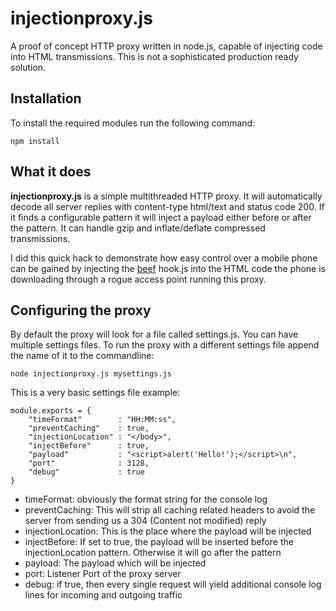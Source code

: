 # injectionproxy.js
A proof of concept HTTP proxy written in node.js, capable of injecting code into HTML transmissions. This is not a sophisticated production ready solution.

## Installation
To install the required modules run the following command:

```
npm install 
```

## What it does
__injectionproxy.js__ is a simple multithreaded HTTP proxy. It will automatically decode all server replies with content-type html/text and status code 200. If it finds a configurable pattern it will inject a payload either before or after the pattern. It can handle gzip and inflate/deflate compressed transmissions.

I did this quick hack to demonstrate how easy control over a mobile phone can be gained by injecting the [beef](http://beefproject.com/) hook.js into the HTML code the phone is downloading through a rogue access point running this proxy.


## Configuring the proxy
By default the proxy will look for a file called settings.js. You can have multiple settings files. To run the proxy with a different settings file append the name of it to the commandline:
```
node injectionproxy.js mysettings.js
```

This is a very basic settings file example:
```
module.exports = {
    "timeFormat"        : "HH:MM:ss",
    "preventCaching"    : true,
    "injectionLocation"	: "</body>",
    "injectBefore"	    : true,
    "payload"		    : "<script>alert('Hello!');</script>\n",
    "port"		        : 3128,
    "debug"		        : true
}
```
- timeFormat: obviously the format string for the console log
- preventCaching: This will strip all caching related headers to avoid the server from sending us a 304 (Content not modified) reply
- injectionLocation: This is the place where the payload will be injected
- injectBefore: If set to true, the payload will be inserted before the injectionLocation pattern. Otherwise it will go after the pattern
- payload: The payload which will be injected
- port: Listener Port of the proxy server
- debug: if true, then every single request will yield additional console log lines for incoming and outgoing traffic
